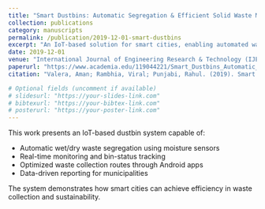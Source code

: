 ```yaml
---
title: "Smart Dustbins: Automatic Segregation & Efficient Solid Waste Management using IoT Solutions for Smart Cities"
collection: publications
category: manuscripts
permalink: /publication/2019-12-01-smart-dustbins
excerpt: "An IoT-based solution for smart cities, enabling automated waste segregation and efficient solid waste management."
date: 2019-12-01
venue: "International Journal of Engineering Research & Technology (IJERT), Vol. 8 Issue 12, December 2019"
paperurl: "https://www.academia.edu/119044221/Smart_Dustbins_Automatic_Segregation_Efficient_Solid_Waste_Management_using_IoT_Solutions_for_Smart_Cities"
citation: "Valera, Aman; Rambhia, Viral; Punjabi, Rahul. (2019). Smart Dustbins: Automatic Segregation & Efficient Solid Waste Management using IoT Solutions for Smart Cities. International Journal of Engineering Research & Technology (IJERT), 8(12). doi:10.17577/IJERTV8IS120303"

# Optional fields (uncomment if available)
# slidesurl: "https://your-slides-link.com"
# bibtexurl: "https://your-bibtex-link.com"
# posterurl: "https://your-poster-link.com"
---
```

This work presents an IoT-based dustbin system capable of:
- Automatic wet/dry waste segregation using moisture sensors  
- Real-time monitoring and bin-status tracking  
- Optimized waste collection routes through Android apps  
- Data-driven reporting for municipalities  

The system demonstrates how smart cities can achieve efficiency in waste collection and sustainability.
